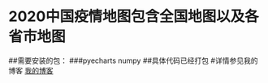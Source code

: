 # 2020中国疫情地图包含全国地图以及各省市地图
##需要安装的包：
###pyecharts numpy 
##具体代码已经打包
#详情参见我的博客
[我的博客](http://ly99hy.我爱你 "悬停显示") 
